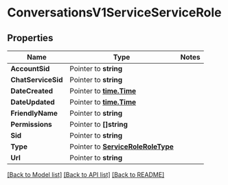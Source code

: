 # ConversationsV1ServiceServiceRole

## Properties
Name | Type | Notes
------------ | ------------- | -------------
**AccountSid** | Pointer to **string** | 
**ChatServiceSid** | Pointer to **string** | 
**DateCreated** | Pointer to [**time.Time**](time.Time.md) | 
**DateUpdated** | Pointer to [**time.Time**](time.Time.md) | 
**FriendlyName** | Pointer to **string** | 
**Permissions** | Pointer to **[]string** | 
**Sid** | Pointer to **string** | 
**Type** | Pointer to [**ServiceRoleRoleType**](service_role_role_type.md) | 
**Url** | Pointer to **string** | 

[[Back to Model list]](../README.md#documentation-for-models) [[Back to API list]](../README.md#documentation-for-api-endpoints) [[Back to README]](../README.md)


